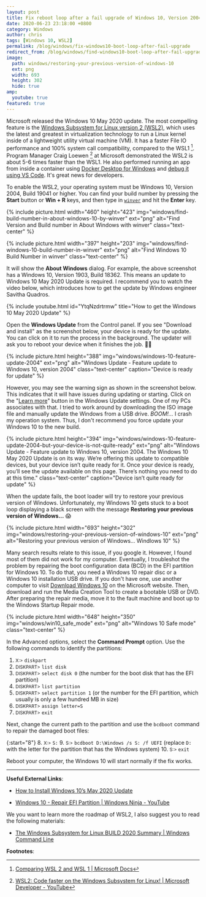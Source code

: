 ```yaml
---
layout: post
title: Fix reboot loop after a fail upgrade of Windows 10, Version 2004, Build 19041
date: 2020-06-23 23:18:00 +0800
category: Windows
author: chris
tags: [Windows 10, WSL2]
permalink: /blog/windows/fix-windows10-boot-loop-after-fail-upgrade
redirect_from: /blog/windows/find-windows10-boot-loop-after-fail-upgrade
image:
  path: windows/restoring-your-previous-version-of-windows-10
  ext: png
  width: 693
  height: 302
  hide: true
amp:
  youtube: true
featured: true
---
```


Microsoft released the Windows 10 May 2020 update. The most compelling feature is the [Windows Subsystem for Linux version 2 (WSL2)](https://www.omgubuntu.co.uk/how-to-install-wsl2-on-windows-10), which uses the latest and greatest in virtualization technology to run a Linux kernel inside of a lightweight utility virtual machine (VM). It has a faster File IO performance and 100% system call compatibility, compared to the WSL1 [^vs]. Program Manager Craig Loewen [^Craig] at Microsoft demonstrated the WSL2 is about 5-6 times faster than the WSL1. He also performed running an app from inside a container using [Docker Desktop for Windows](https://code.visualstudio.com/blogs/2020/03/02/docker-in-wsl2) and [debug it using VS Code](https://marketplace.visualstudio.com/items?itemName=ms-vscode-remote.remote-wsl). It's great news for developers.

[^vs]: [Comparing WSL 2 and WSL 1 \| Microsoft Docs](https://docs.microsoft.com/en-us/windows/wsl/compare-versions?WT.mc_id=windows-c9-niner)
[^Craig]: [WSL2: Code faster on the Windows Subsystem for Linux! \| Microsoft Developer - YouTube](https://youtu.be/MrZolfGm8Zk)

To enable the WSL2, your operating system must be Windows 10, Version 2004, Build 19041 or higher. You can find your build number by pressing the **Start** <i class='fab fa-windows'></i> button or **Win + R** keys, and then type in [`winver`](https://support.microsoft.com/en-us/help/13443/windows-which-version-am-i-running) and hit the **Enter** key.

{% include picture.html width="460" height="423" img="windows/find-build-number-in-about-windows-10-by-winver" ext="png" alt="Find Version and Build number in About Windows with winver" class="text-center" %}

{% include picture.html width="397" height="203" img="windows/find-windows-10-build-number-in-winver" ext="png" alt="Find Windows 10 Build Number in winver" class="text-center" %}

It will show the **About Windows** dialog. For example, the above screenshot has a Windows 10, Version 1903, Build 18362. This means an update to Windows 10 May 2020 Update is required. I recommend you to watch the video below, which introduces how to get the update by Windows engineer Savitha Quadros.

{% include youtube.html id="YtqNzdrtrmw" title="How to get the Windows 10 May 2020 Update" %}

Open the **Windows Update** from the Control panel. If you see "Download and install" as the screenshot below, your device is ready for the update. You can click on it to run the process in the background. The updater will ask you to reboot your device when it finishes the job. 🥳👏

{% include picture.html height="388" img="windows/windows-10-feature-update-2004" ext="png" alt="Windows Update - Feature update to Windows 10, version 2004" class="text-center" caption="Device is ready for update" %}

However, you may see the warning sign as shown in the screenshot below. This indicates that it will have issues during updating or starting. Click on the "[Learn more](https://docs.microsoft.com/en-us/windows/release-information/status-windows-10-2004)" button in the Windows Update settings. One of my PCs associates with that. I tried to work around by downloading the ISO image file and manually update the Windows from a USB drive. _BOOM!..._ I crash my operation system. Thus, I don't recommend you force update your Windows 10 to the new build.

{% include picture.html height="394" img="windows/windows-10-feature-update-2004-but-your-device-is-not-quite-ready" ext="png" alt="Windows Update - Feature update to Windows 10, version 2004. The Windows 10 May 2020 Update is on its way. We’re offering this update to compatible devices, but your device isn’t quite ready for it. Once your device is ready, you’ll see the update available on this page. There’s nothing you need to do at this time." class="text-center" caption="Device isn’t quite ready for update" %}

When the update fails, the boot loader will try to restore your previous version of Windows. Unfortunately, my Windows 10 gets stuck to a boot loop displaying a black screen with the message **Restoring your previous version of Windows...** 😱

{% include picture.html width="693" height="302" img="windows/restoring-your-previous-version-of-windows-10" ext="png" alt="Restoring your previous version of Windows... Windlows 10" %}

Many search results relate to this issue, if you google it. However, I found most of them did not work for my computer. Eventually, I troubleshot the problem by repairing the boot configuration data (BCD) in the EFI partition for Windows 10. To do that, you need a Windows 10 repair disc or a Windows 10 installation USB drive. If you don't have one, use another computer to visit [Download Windows 10](https://www.microsoft.com/en-us/software-download/windows10) on the Microsoft website. Then, download and run the Media Creation Tool to create a bootable USB or DVD. After preparing the repair media, move it to the fault machine and boot up to the Windows Startup Repair mode.

{% include picture.html width="648" height="350" img="windows/win10_safe_mode" ext="png" alt="Windows 10 Safe mode" class="text-center" %}

In the Advanced options, select the **Command Prompt** option. Use the following commands to identify the partitions:

1. <small>X:\></small> `diskpart`
2. <small>DISKPART></small> `list disk`
3. <small>DISKPART></small> `select disk 0` (the number for the boot disk that has the EFI partition)
4. <small>DISKPART></small> `list partition`
5. <small>DISKPART></small> `select partition 1` (or the number for the EFI partition, which usually is only a few hundred MB in size)
6. <small>DISKPART></small> `assign letter=S`
7. <small>DISKPART></small> `exit`

Next, change the current path to the partition and use the `bcdboot` command to repair the damaged boot files:

{:start="8"}
8. <small>X:\></small> `S:`
9. <small>S:\></small> `bcdboot D:\Windows /s S: /f UEFI` (replace `D:` with the letter for the partition that has the Windows system)
10. <small>S:\></small> `exit`

Reboot your computer, the Windows 10 will start normally if the fix works.

* * *

**Useful External Links**:

- [How to Install Windows 10’s May 2020 Update](https://www.howtogeek.com/675118/how-to-install-windows-10s-may-2020-update/)

- [Windows 10 - Repair EFI Partition \| Windows Ninja - YouTube](https://youtu.be/l_I4K2-Rr_Y)

We you want to learn more the roadmap of WSL2, I also suggest you to read the following materials:

- [The Windows Subsystem for Linux BUILD 2020 Summary \| Windows Command Line](https://devblogs.microsoft.com/commandline/the-windows-subsystem-for-linux-build-2020-summary/)

**Footnotes**: